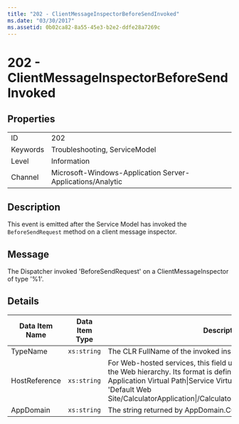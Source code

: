 ```yaml
---
title: "202 - ClientMessageInspectorBeforeSendInvoked"
ms.date: "03/30/2017"
ms.assetid: 0b02ca82-8a55-45e3-b2e2-ddfe28a7269c
---
```

# 202 - ClientMessageInspectorBeforeSendInvoked
## Properties  


|||  
|-|-|  
|ID|202|  
|Keywords|Troubleshooting, ServiceModel|  
|Level|Information|  
|Channel|Microsoft-Windows-Application Server-Applications/Analytic|  

## Description  
 This event is emitted after the Service Model has invoked the `BeforeSendRequest` method on a client message inspector.  

## Message  
 The Dispatcher invoked 'BeforeSendRequest' on a ClientMessageInspector of type  '%1'.  

## Details  


| Data Item Name | Data Item Type |                                                                                                                                                  Description                                                                                                                                                  |
|----------------|----------------|---------------------------------------------------------------------------------------------------------------------------------------------------------------------------------------------------------------------------------------------------------------------------------------------------------------|
|    TypeName    |  `xs:string`   |                                                                                                                               The CLR FullName of the invoked inspector's type.                                                                                                                               |
| HostReference  |  `xs:string`   | For Web-hosted services, this field uniquely identifies the service in the Web hierarchy. Its format is defined as 'Web Site Name Application Virtual Path&#124;Service Virtual Path&#124;ServiceName'. Example: 'Default Web Site/CalculatorApplication&#124;/CalculatorService.svc&#124;CalculatorService'. |
|   AppDomain    |  `xs:string`   |                                                                                                                         The string returned by AppDomain.CurrentDomain.FriendlyName.                                                                                                                          |

